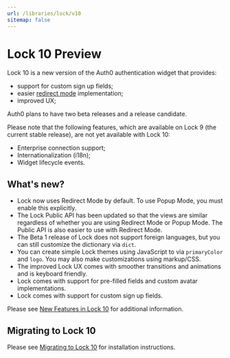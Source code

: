 ```yaml
---
url: /libraries/lock/v10
sitemap: false
---
```


# Lock 10 Preview

Lock 10 is a new version of the Auth0 authentication widget that provides:

* support for custom sign up fields;
* easier [redirect mode](/libraries/lock/authentication-modes#redirect-mode) implementation;
* improved UX;

Auth0 plans to have two beta releases and a release candidate.

Please note that the following features, which are available on Lock 9 (the current stable release), are not yet available with Lock 10:
- Enterprise connection support;
- Internationalization (i18n);
- Widget lifecycle events.

## What's new?

* Lock now uses Redirect Mode by default. To use Popup Mode, you must enable this explicitly.
* The Lock Public API has been updated so that the views are similar regardless of whether you are using Redirect Mode or Popup Mode. The Public API is also easier to use with Redirect Mode.
* The Beta 1 release of Lock does not support foreign languages, but you can still customize the dictionary via `dict`.
* You can create simple Lock themes using JavaScript to via `primaryColor` and `logo`. You may also make customizations using markup/CSS.
* The improved Lock UX comes with smoother transitions and animations and is keyboard friendly.
* Lock comes with support for pre-filled fields and custom avatar implementations.
* Lock comes with support for custom sign up fields.

Please see [New Features in Lock 10](/libraries/lock/v19/new-features.md) for additional information.

## Migrating to Lock 10

Please see [Migrating to Lock 10](/libraries/lock/v10/installation.md) for installation instructions.

